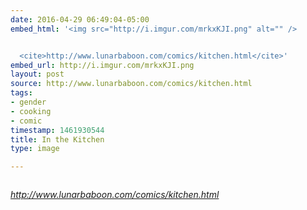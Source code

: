 ```yaml
---
date: 2016-04-29 06:49:04-05:00
embed_html: '<img src="http://i.imgur.com/mrkxKJI.png" alt="" />


  <cite>http://www.lunarbaboon.com/comics/kitchen.html</cite>'
embed_url: http://i.imgur.com/mrkxKJI.png
layout: post
source: http://www.lunarbaboon.com/comics/kitchen.html
tags:
- gender
- cooking
- comic
timestamp: 1461930544
title: In the Kitchen
type: image

---
```

<img src="http://i.imgur.com/mrkxKJI.png" alt="" />

<cite>http://www.lunarbaboon.com/comics/kitchen.html</cite>

